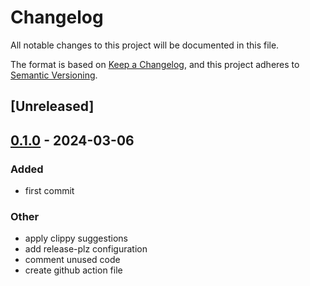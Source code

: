 # Changelog
All notable changes to this project will be documented in this file.

The format is based on [Keep a Changelog](https://keepachangelog.com/en/1.0.0/),
and this project adheres to [Semantic Versioning](https://semver.org/spec/v2.0.0.html).

## [Unreleased]

## [0.1.0](https://github.com/jdrouet/quiestce/releases/tag/v0.1.0) - 2024-03-06

### Added
- first commit

### Other
- apply clippy suggestions
- add release-plz configuration
- comment unused code
- create github action file
